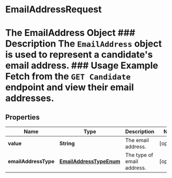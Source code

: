 

# EmailAddressRequest

# The EmailAddress Object ### Description The `EmailAddress` object is used to represent a candidate's email address.  ### Usage Example Fetch from the `GET Candidate` endpoint and view their email addresses.
## Properties

Name | Type | Description | Notes
------------ | ------------- | ------------- | -------------
**value** | **String** | The email address. |  [optional]
**emailAddressType** | [**EmailAddressTypeEnum**](EmailAddressTypeEnum.md) | The type of email address. |  [optional]



